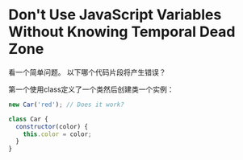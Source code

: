 # Don't Use JavaScript Variables Without Knowing Temporal Dead Zone

看一个简单问题。 以下哪个代码片段将产生错误？


第一个使用class定义了一个类然后创建类一个实例：

``` javascript
new Car('red'); // Does it work?

class Car {
  constructor(color) {
    this.color = color;
  }
}

```
